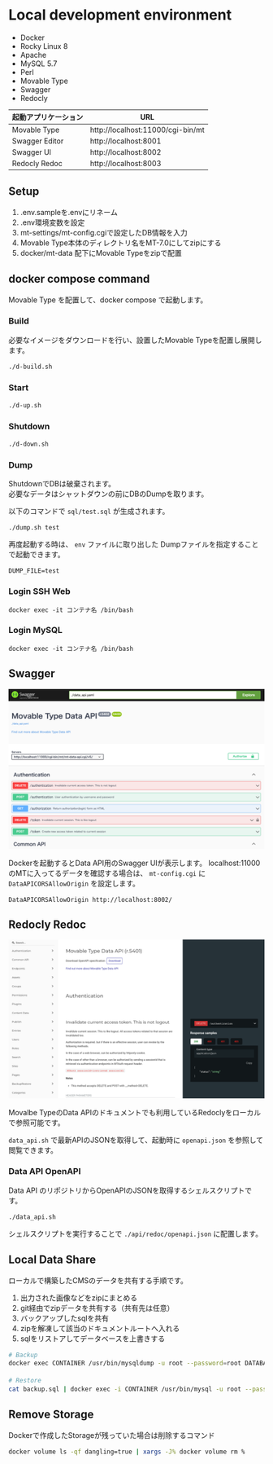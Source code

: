 # Local development environment

- Docker
- Rocky Linux 8
- Apache
- MySQL 5.7
- Perl
- Movable Type
- Swagger
- Redocly

| 起動アプリケーション     | URL                               |
|----------------|-----------------------------------|
| Movable Type   | http://localhost:11000/cgi-bin/mt |
| Swagger Editor | http://localhost:8001             |
| Swagger UI     | http://localhost:8002             |
| Redocly Redoc  | http://localhost:8003             |

## Setup

1. .env.sampleを.envにリネーム
2. .env環境変数を設定
3. mt-settings/mt-config.cgiで設定したDB情報を入力
4. Movable Type本体のディレクトリ名をMT-7.0にしてzipにする
5. docker/mt-data 配下にMovable Typeをzipで配置

## docker compose command

Movable Type を配置して、docker compose で起動します。

### Build

必要なイメージをダウンロードを行い、設置したMovable Typeを配置し展開します。

```bash
./d-build.sh
```

### Start

```bash
./d-up.sh
```

### Shutdown

```bash
./d-down.sh
```

### Dump

ShutdownでDBは破棄されます。  
必要なデータはシャットダウンの前にDBのDumpを取ります。

以下のコマンドで `sql/test.sql` が生成されます。

```bash
./dump.sh test
```

再度起動する時は、 `env` ファイルに取り出した Dumpファイルを指定することで起動できます。

```dotenv
DUMP_FILE=test
```

### Login SSH Web

```
docker exec -it コンテナ名 /bin/bash
```

### Login MySQL

```
docker exec -it コンテナ名 /bin/bash
```

## Swagger

![Swagger](./docs_assets/20221204073039.png)

Dockerを起動するとData API用のSwagger UIが表示します。
localhost:11000のMTに入ってるデータを確認する場合は、 `mt-config.cgi` に `DataAPICORSAllowOrigin` を設定します。

```cgi
DataAPICORSAllowOrigin http://localhost:8002/
```

## Redocly Redoc

![Redocly](./docs_assets/20221204073718.png)

Movalbe TypeのData APIのドキュメントでも利用しているRedoclyをローカルで参照可能です。

`data_api.sh` で最新APIのJSONを取得して、起動時に `openapi.json` を参照して閲覧できます。

### Data API OpenAPI

Data API のリポジトリからOpenAPIのJSONを取得するシェルスクリプトです。

```bash
./data_api.sh
```

シェルスクリプトを実行することで `./api/redoc/openapi.json` に配置します。

## Local Data Share

ローカルで構築したCMSのデータを共有する手順です。

1. 出力された画像などをzipにまとめる
2. git経由でzipデータを共有する（共有先は任意）
3. バックアップしたsqlを共有
4. zipを解凍して該当のドキュメントルートへ入れる
5. sqlをリストアしてデータベースを上書きする

```bash
# Backup
docker exec CONTAINER /usr/bin/mysqldump -u root --password=root DATABASE > backup.sql

# Restore
cat backup.sql | docker exec -i CONTAINER /usr/bin/mysql -u root --password=root DATABASE
```

## Remove Storage

Dockerで作成したStorageが残っていた場合は削除するコマンド

```bash
docker volume ls -qf dangling=true | xargs -J% docker volume rm %
```
